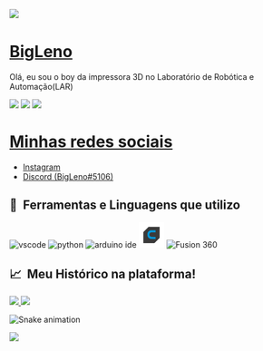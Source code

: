 
<p align="left">
  <img src="https://capsule-render.vercel.app/api?type=waving&color=gradient&height=100&section=header"/>
</p>


<h1 align="left">
    <a href="https://github.com/BigLeno">BigLeno</a>

</h1>
<p align="left"> Olá, eu sou o boy da impressora 3D no Laboratório de Robótica e Automação(LAR)</p>
 

![](https://img.shields.io/badge/UFRN/C&T--informational?style=flat&logo=<LOGO_NAME>&logoColor=white&color=2bbc8a)  ![](https://img.shields.io/badge/Python--informational?style=flat&logo=<LOGO_NAME>&logoColor=white&color=2bbc8a) ![](https://img.shields.io/badge/Impressão_3D--informational?style=flat&logo=<LOGO_NAME>&logoColor=white&color=2bbc8a) 

<h1 align="left">
    <a href="https://github.com/BigLeno">Minhas redes sociais</a>

</h1>
<p align="left">  </p>

- [Instagram](https://www.instagram.com/rutileno_gabriel/)
- [Discord (BigLeno#5106)]()


<h2> 🚀 &nbsp;Ferramentas e Linguagens que utilizo</h2>
<p align="left">
<img src="https://cdn.jsdelivr.net/gh/devicons/devicon/icons/vscode/vscode-original.svg" alt="vscode" width="45" height="45"/>
<img src="https://cdn.jsdelivr.net/gh/devicons/devicon/icons/python/python-original.svg" alt="python" width="45" height="45" />
<img src= "https://cdn.jsdelivr.net/gh/devicons/devicon/icons/arduino/arduino-original.svg" alt="arduino ide" width="45" height="45" />
<img src= "./assets/cura.png" alt="cura" width="45" height="45" />
<img src= "https://play-lh.googleusercontent.com/WVl18ugl3adNd8rjRQUJwnmt5VeiSf-7GSv7Fae8vbKywECFwsYXbD43buTZCmAR11ht" alt="Fusion 360" width="45" height="45" />

</p>        
          

<h2> 📈 &nbsp;Meu Histórico na plataforma!</h2>
<a href="https://github.com/BigLeno">
  <img height="180em" src="https://github-readme-stats.vercel.app/api?username=BigLeno&theme=noctis_minimus&show_icons=true" /> <img height="180em" src="https://github-readme-stats.vercel.app/api/top-langs/?username=BigLeno&theme=noctis_minimus&layout=compact" />
</a>


![Snake animation](https://github.com/thepiyushmalhotra/thepiyushmalhotra/blob/output/github-contribution-grid-snake.svg)
  
<p align="left">
  <img src="https://capsule-render.vercel.app/api?type=waving&color=gradient&height=100&section=footer"/>
</p>
